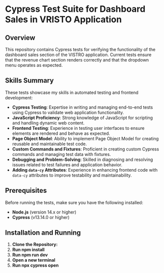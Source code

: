# Cypress Test Suite for Dashboard Sales in VRISTO Application

## Overview

This repository contains Cypress tests for verifying the functionality of the dashboard sales section of the VISTRO application. Current tests ensure that the revenue chart section renders correctly and that the dropdown menu operates as expected.

## Skills Summary

These tests showcase my skills in automated testing and frontend development:

- **Cypress Testing**: Expertise in writing and managing end-to-end tests using Cypress to validate web application functionality.
- **JavaScript Proficiency**: Strong knowledge of JavaScript for scripting and handling dynamic web content.
- **Frontend Testing**: Experience in testing user interfaces to ensure elements are rendered and behave as expected.
- **Page Object Model**: Ability to implement Page Object Model for creating reusable and maintainable test code.
- **Custom Commands and Fixtures**: Proficient in creating custom Cypress commands and managing test data with fixtures.
- **Debugging and Problem-Solving**: Skilled in diagnosing and resolving issues related to test failures and application behavior.
- **Adding `data-cy` Attributes**: Experience in enhancing frontend code with `data-cy` attributes to improve testability and maintainability.

## Prerequisites

Before running the tests, make sure you have the following installed:

- **Node.js** (version 14.x or higher)
- **Cypress** (v13.14.0 or higher)

## Installation and Running

1. **Clone the Repository:**
2. **Run npm install**
3. **Run npm run dev**
4. **Open a new terminal**
3. **Run npx cypress open**

